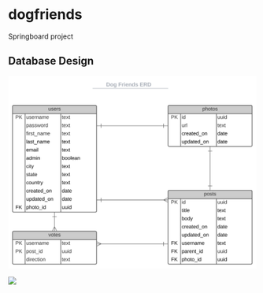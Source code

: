 # dogfriends
Springboard project

## Database Design
![db](DogfriendsERD.svg)

<a href="https://gitpets.herokuapp.com/user/frnkvsk"><img src="https://gitpets.herokuapp.com/pet/frnkvsk"></a>
